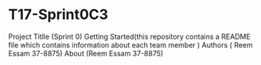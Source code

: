 # T17-Sprint0C3
Project Titlle (Sprint 0)
Getting Started(this repository contains a README file which contains information about each team member )
Authors ( Reem Essam  37-8875)
About (Reem Essam 37-8875)
